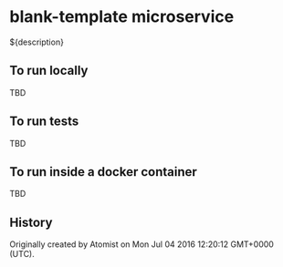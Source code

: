 blank-template microservice
===========================

${description}

To run locally
--------------

TBD

To run tests
------------

TBD

To run inside a docker container
--------------------------------

TBD

History
-------

Originally created by Atomist on Mon Jul 04 2016 12:20:12 GMT+0000 (UTC).
